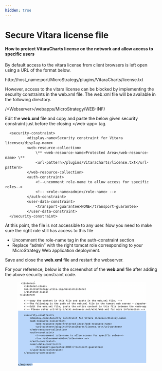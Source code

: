 ```yaml
---
hidden: true
---
```


# Secure Vitara license file

#### How to protect VitaraCharts license on the network and allow access to specific users <a href="#how-to-protect-vitaracharts-license-on-the-network-and-allow-access-to-specific-users" id="how-to-protect-vitaracharts-license-on-the-network-and-allow-access-to-specific-users"></a>

By default access to the vitara license from client browsers is left open using a URL of the format below.

http://host\_name:port/MicroStrategy/plugins/VitaraCharts/license.txt

However, access to the vitara license can be blocked by implementing the security constraints in the web.xml file. The web.xml file will be available in the following directory.

/\<Webserver>/webapps/MicroStrategy/WEB-INF/

Edit the **web.xml** file and copy and paste the below given security constraint just before the closing \</web-app> tag.

```
  <security-constraint>
          <display-name>Security constraint for Vitara license</display-name>
          <web-resource-collection>
              \** <web-resource-name>Protected Area</web-resource-name> \** 
              <url-pattern>/plugins/VitaraCharts/license.txt</url-pattern>
          </web-resource-collection>
          <auth-constraint>
              <!--uncomment role-name to allow access for specific roles-->
              <!-- <role-name>admin</role-name> -->
          </auth-constraint>
          <user-data-constraint>
              <transport-guarantee>NONE</transport-guarantee>
          </user-data-constraint>
  </security-constraint>
```

At this point, the file is not accessible to any user. Now you need to make sure the right role still has access to this file

* Uncomment the role-name tag in the auth-constraint section
* Replace “admin” with the right tomcat role corresponding to your MicroStrategy Web application deployment.

Save and close the **web.xml** file and restart the webserver.

For your reference, below is the screenshot of the **web.xml** file after adding the above security constraint code.

<figure><img src="../.gitbook/assets/image (8).png" alt=""><figcaption></figcaption></figure>
